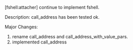 [fshell:attacher] continue to implement fshell.

Description:
call_address has been tested ok.

Major Changes:
1. rename call_address and call_address_with_value_pars.
2. implemented call_address
